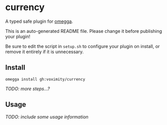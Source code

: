 <!--

When uploading your plugin to github/gitlab
start your repo name with "omegga-"

example: https://github.com/voximity/omegga-currency

Your plugin will be installed via omegga install gh:voximity/currency

-->

# currency

A typed safe plugin for [omegga](https://github.com/brickadia-community/omegga).

This is an auto-generated README file. Please change it before publishing your plugin!

Be sure to edit the script in `setup.sh` to configure your plugin on install, or
remove it entirely if it is unnecessary.

## Install

`omegga install gh:voximity/currency`

_TODO: more steps...?_

## Usage

_TODO: include some usage information_
